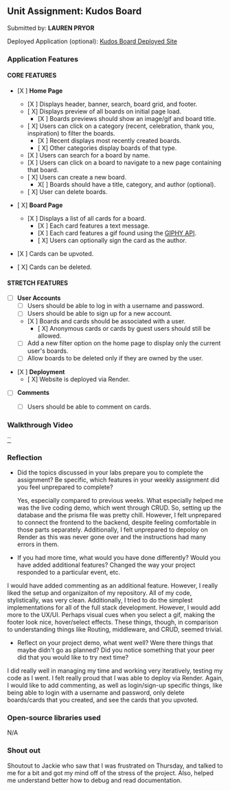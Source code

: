 

## Unit Assignment: Kudos Board

Submitted by: **LAUREN PRYOR**

Deployed Application (optional): [Kudos Board Deployed Site](https://kudoboard-front.onrender.com/)

### Application Features

#### CORE FEATURES

- [X ] **Home Page**
  - [X ] Displays header, banner, search, board grid, and footer.
  - [ X] Displays preview of all boards on initial page load.
    - [X ] Boards previews should show an image/gif and board title.
  - [ X] Users can click on a category (recent, celebration, thank you, inspiration) to filter the boards.
    - [X ] Recent displays most recently created boards.
    - [ X] Other categories display boards of that type.
  - [X ] Users can search for a board by name.
  - [X ] Users can click on a board to navigate to a new page containing that board.
  - [ X] Users can create a new board.
    - X[ ] Boards should have a title, category, and author (optional).
  - [ X] User can delete boards.
  
- [ X] **Board Page**
  - [X ] Displays a list of all cards for a board.
    -  [X ] Each card features a text message.
    -  [X ] Each card features a gif found using the [GIPHY API](https://developers.giphy.com/docs/api/).
    -  [ X] Users can optionally sign the card as the author.  
-   [X ] Cards can be upvoted.
-   [ X] Cards can be deleted.


#### STRETCH FEATURES


- [ ] **User Accounts**
  - [ ] Users should be able to log in with a username and password.
  - [ ] Users should be able to sign up for a new account.
  - [X ]  Boards and cards should be associated with a user.
    - [ X]  Anonymous cards or cards by guest users should still be allowed.
  - [ ] Add a new filter option on the home page to display only the current user's boards.
  - [ ] Allow boards to be deleted only if they are owned by the user.
- [X ] **Deployment**
  - [ X] Website is deployed via Render.
- [ ] **Comments**
  - [ ] Users should be able to comment on cards.


### Walkthrough Video


[``](https://www.loom.com/share/91e542cdb5ac4bd595123500ead3e4fa?sid=e4f6a9ee-2c0c-47b2-92aa-976966be6468)

### Reflection

* Did the topics discussed in your labs prepare you to complete the assignment? Be specific, which features in your weekly assignment did you feel unprepared to complete?

  Yes, especially compared to previous weeks. What especially helped me was the live coding demo, which went through CRUD. So, setting up the database and the prisma file was pretty chill. However, I felt unprepared to connect the frontend to the backend, despite feeling comfortable in those parts separately. Additionally, I felt unprepared to depoloy on Render as this was never gone over and the instructions had many errors in them. 


* If you had more time, what would you have done differently? Would you have added additional features? Changed the way your project responded to a particular event, etc.
  
I would have added commenting as an additional feature. However, I really liked the setup and organizaiton of my repository. All of my code, stylistically, was very clean. Additionally, I tried to do the simplest implementations for all of the full stack development. However, I would add more to the UX/UI. Perhaps visual cues when you select a gif, making the footer look nice, hover/select effects. These things, though, in comparison to understanding things like Routing, middleware, and CRUD, seemed trivial. 

* Reflect on your project demo, what went well? Were there things that maybe didn't go as planned? Did you notice something that your peer did that you would like to try next time?

I did really well in managing my time and working very iteratively, testing my code as I went. I felt really proud that I was able to deploy via Render. Again, I would like to add commenting, as well as login/sign-up specific things, like being able to login with a username and password, only delete boards/cards that you created, and see the cards that you upvoted. 

### Open-source libraries used

N/A

### Shout out

Shoutout to Jackie who saw that I was frustrated on Thursday, and talked to me for a bit and got my mind off of the stress of the project. Also, helped me understand better how to debug and read documentation. 
